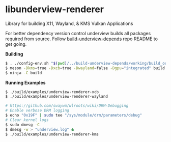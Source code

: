 # libunderview-renderer

Library for building X11, Wayland, & KMS Vulkan Applications

For better dependency version control underview builds all packages required from source. Follow
[build-underview-depends](https://github.com/under-view/build-underview-depends) repo README to get
going.

**Building**
```sh
$ . ./config-env.sh "$(pwd)/../build-underview-depends/working/build_output"
$ meson -Dkms=true -Dxcb=true -Dwayland=false -Dgpu="integrated" build
$ ninja -C build
```

**Running Examples**
```sh
$ ./build/examples/underview-renderer-xcb
$ ./build/examples/underview-renderer-wayland

# https://github.com/swaywm/wlroots/wiki/DRM-Debugging
# Enable verbose DRM logging
$ echo "0x19F" | sudo tee "/sys/module/drm/parameters/debug"
# Clear kernel logs
$ sudo dmesg -C
$ dmesg -w > "underview.log" &
$ ./build/examples/underview-renderer-kms
```
